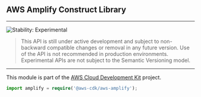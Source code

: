 ## AWS Amplify Construct Library
<!--BEGIN STABILITY BANNER-->

---

![Stability: Experimental](https://img.shields.io/badge/stability-Experimental-important.svg?style=for-the-badge)

> This API is still under active development and subject to non-backward
> compatible changes or removal in any future version. Use of the API is not recommended in production
> environments. Experimental APIs are not subject to the Semantic Versioning model.

---
<!--END STABILITY BANNER-->


This module is part of the [AWS Cloud Development Kit](https://github.com/awslabs/aws-cdk) project.

```ts
import amplify = require('@aws-cdk/aws-amplify');
```

